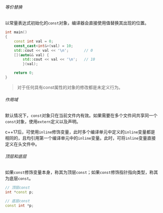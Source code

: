 ###### 等价替换

以常量表达式初始化的`const`对象，编译器会直接使用值替换其出现的位置。

```cpp
int main()
{
	const int val = 0;
	const_cast<int&>(val) = 10;
	std::cout << val << '\n';		// 0
	[](auto&& val) {
		std::cout << val << '\n';	// 10
		}(val);

	return 0;
}
```

>   对于任何具有const属性的对象的修改都是未定义行为。

###### 作用域

默认情况下，`const`对象只在当前文件内有效。如果需要在多个文件间共享同一个`const`对象，使用`extern`定义以及声明。

c++17后，可使用`inline`修饰变量，此时多个编译单元中定义的`inline`变量都是相同的，且均引用第一个编译单元中的`inline`变量。此时，可将`inline`变量直接定义在头文件中。

###### 顶层和底层

如果`const`修饰变量本身，称其为顶层`const`；如果`const`修饰指针指向类型，称其为底层`const`。

```cpp
// 顶层const
int *const p;

// 底层const
const int *p;
```

